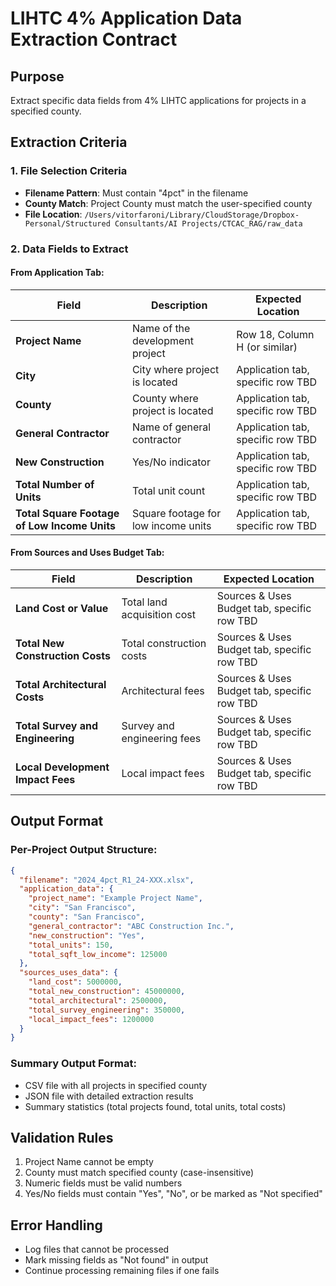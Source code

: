 # LIHTC 4% Application Data Extraction Contract

## Purpose
Extract specific data fields from 4% LIHTC applications for projects in a specified county.

## Extraction Criteria

### 1. File Selection Criteria
- **Filename Pattern**: Must contain "4pct" in the filename
- **County Match**: Project County must match the user-specified county
- **File Location**: `/Users/vitorfaroni/Library/CloudStorage/Dropbox-Personal/Structured Consultants/AI Projects/CTCAC_RAG/raw_data`

### 2. Data Fields to Extract

#### From Application Tab:
| Field | Description | Expected Location |
|-------|-------------|-------------------|
| **Project Name** | Name of the development project | Row 18, Column H (or similar) |
| **City** | City where project is located | Application tab, specific row TBD |
| **County** | County where project is located | Application tab, specific row TBD |
| **General Contractor** | Name of general contractor | Application tab, specific row TBD |
| **New Construction** | Yes/No indicator | Application tab, specific row TBD |
| **Total Number of Units** | Total unit count | Application tab, specific row TBD |
| **Total Square Footage of Low Income Units** | Square footage for low income units | Application tab, specific row TBD |

#### From Sources and Uses Budget Tab:
| Field | Description | Expected Location |
|-------|-------------|-------------------|
| **Land Cost or Value** | Total land acquisition cost | Sources & Uses Budget tab, specific row TBD |
| **Total New Construction Costs** | Total construction costs | Sources & Uses Budget tab, specific row TBD |
| **Total Architectural Costs** | Architectural fees | Sources & Uses Budget tab, specific row TBD |
| **Total Survey and Engineering** | Survey and engineering fees | Sources & Uses Budget tab, specific row TBD |
| **Local Development Impact Fees** | Local impact fees | Sources & Uses Budget tab, specific row TBD |

## Output Format

### Per-Project Output Structure:
```json
{
  "filename": "2024_4pct_R1_24-XXX.xlsx",
  "application_data": {
    "project_name": "Example Project Name",
    "city": "San Francisco",
    "county": "San Francisco",
    "general_contractor": "ABC Construction Inc.",
    "new_construction": "Yes",
    "total_units": 150,
    "total_sqft_low_income": 125000
  },
  "sources_uses_data": {
    "land_cost": 5000000,
    "total_new_construction": 45000000,
    "total_architectural": 2500000,
    "total_survey_engineering": 350000,
    "local_impact_fees": 1200000
  }
}
```

### Summary Output Format:
- CSV file with all projects in specified county
- JSON file with detailed extraction results
- Summary statistics (total projects found, total units, total costs)

## Validation Rules
1. Project Name cannot be empty
2. County must match specified county (case-insensitive)
3. Numeric fields must be valid numbers
4. Yes/No fields must contain "Yes", "No", or be marked as "Not specified"

## Error Handling
- Log files that cannot be processed
- Mark missing fields as "Not found" in output
- Continue processing remaining files if one fails